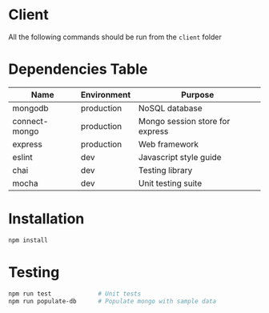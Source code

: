 # Client

All the following commands should be run from the `client` folder

# Dependencies Table

|         Name         | Environment |              Purpose             |
|----------------------|-------------|----------------------------------|
| mongodb              | production  | NoSQL database                   |
| connect-mongo        | production  | Mongo session store for express  |
| express              | production  | Web framework                    |
| eslint               | dev         | Javascript style guide           |
| chai                 | dev         | Testing library                  |
| mocha                | dev         | Unit testing suite               |

# Installation

```bash
npm install
```

# Testing

```bash
npm run test             # Unit tests
npm run populate-db      # Populate mongo with sample data
```
